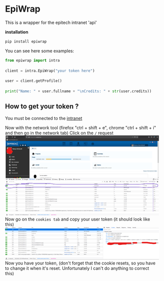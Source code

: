 # EpiWrap

This is a wrapper for the epitech intranet 'api'

**installation**
````python
pip install epiwrap 
````

You can see here some examples:

````python
from epiwrap import intra

client = intra.EpiWrap("your token here")

user = client.getProfile()

print("Name: " + user.fullname + "\nCredits: " + str(user.credits))
````


## How to get your token ?

You must be connected to the [intranet](https://intra.epitech.eu/)

Now with the network tool (firefox "ctrl + shift + e", chrome "ctrl + shift + i" and then go in the network tab)
Click on the `/` request  
![img](images/network.png)  
Now go on the `cookies tab` and copy your user token (it should look like this)  
![img](images/cookie.png)  
Now you have your token, (don't forget that the cookie resets, so you have to change it when it's reset. Unfortunately I can't do anything to correct this)
